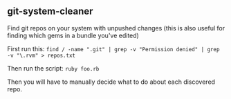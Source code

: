 git-system-cleaner
------------------

Find git repos on your system with unpushed changes (this is also useful for finding which gems in a bundle you've edited)

First run this:
``find / -name ".git" | grep -v "Permission denied" | grep -v "\.rvm" > repos.txt``

Then run the script:
``ruby foo.rb``

Then you will have to manually decide what to do about each discovered repo.


